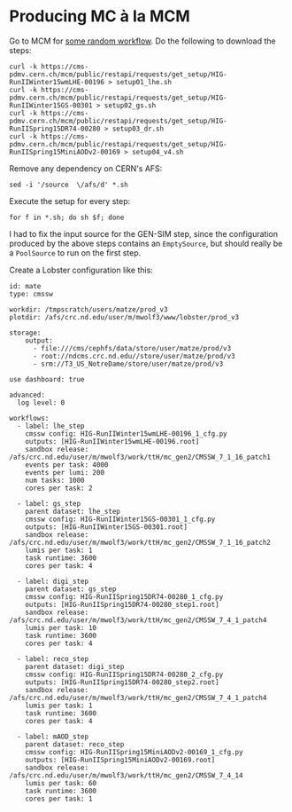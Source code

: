 # Producing MC à la MCM

Go to MCM for [some random workflow][mcm].  Do the following to download
the steps:

    curl -k https://cms-pdmv.cern.ch/mcm/public/restapi/requests/get_setup/HIG-RunIIWinter15wmLHE-00196 > setup01_lhe.sh
    curl -k https://cms-pdmv.cern.ch/mcm/public/restapi/requests/get_setup/HIG-RunIIWinter15GS-00301 > setup02_gs.sh
    curl -k https://cms-pdmv.cern.ch/mcm/public/restapi/requests/get_setup/HIG-RunIISpring15DR74-00280 > setup03_dr.sh
    curl -k https://cms-pdmv.cern.ch/mcm/public/restapi/requests/get_setup/HIG-RunIISpring15MiniAODv2-00169 > setup04_v4.sh

Remove any dependency on CERN's AFS:

    sed -i '/source  \/afs/d' *.sh

Execute the setup for every step:

    for f in *.sh; do sh $f; done

I had to fix the input source for the GEN-SIM step, since the configuration
produced by the above steps contains an `EmptySource`, but should really be
a `PoolSource` to run on the first step.

Create a Lobster configuration like this:

    id: mate
    type: cmssw

    workdir: /tmpscratch/users/matze/prod_v3
    plotdir: /afs/crc.nd.edu/user/m/mwolf3/www/lobster/prod_v3

    storage:
        output:
          - file:///cms/cephfs/data/store/user/matze/prod/v3
          - root://ndcms.crc.nd.edu//store/user/matze/prod/v3
          - srm://T3_US_NotreDame/store/user/matze/prod/v3

    use dashboard: true

    advanced:
      log level: 0

    workflows:
      - label: lhe_step
        cmssw config: HIG-RunIIWinter15wmLHE-00196_1_cfg.py
        outputs: [HIG-RunIIWinter15wmLHE-00196.root]
        sandbox release: /afs/crc.nd.edu/user/m/mwolf3/work/ttH/mc_gen2/CMSSW_7_1_16_patch1
        events per task: 4000
        events per lumi: 200
        num tasks: 1000
        cores per task: 2

      - label: gs_step
        parent dataset: lhe_step
        cmssw config: HIG-RunIIWinter15GS-00301_1_cfg.py
        outputs: [HIG-RunIIWinter15GS-00301.root]
        sandbox release: /afs/crc.nd.edu/user/m/mwolf3/work/ttH/mc_gen2/CMSSW_7_1_16_patch2
        lumis per task: 1
        task runtime: 3600
        cores per task: 4

      - label: digi_step
        parent dataset: gs_step
        cmssw config: HIG-RunIISpring15DR74-00280_1_cfg.py
        outputs: [HIG-RunIISpring15DR74-00280_step1.root]
        sandbox release: /afs/crc.nd.edu/user/m/mwolf3/work/ttH/mc_gen2/CMSSW_7_4_1_patch4
        lumis per task: 10
        task runtime: 3600
        cores per task: 4

      - label: reco_step
        parent dataset: digi_step
        cmssw config: HIG-RunIISpring15DR74-00280_2_cfg.py
        outputs: [HIG-RunIISpring15DR74-00280_step2.root]
        sandbox release: /afs/crc.nd.edu/user/m/mwolf3/work/ttH/mc_gen2/CMSSW_7_4_1_patch4
        lumis per task: 1
        task runtime: 3600
        cores per task: 4

      - label: mAOD_step
        parent dataset: reco_step
        cmssw config: HIG-RunIISpring15MiniAODv2-00169_1_cfg.py
        outputs: [HIG-RunIISpring15MiniAODv2-00169.root]
        sandbox release: /afs/crc.nd.edu/user/m/mwolf3/work/ttH/mc_gen2/CMSSW_7_4_14
        lumis per task: 60
        task runtime: 3600
        cores per task: 1

[mcm]: https://cms-pdmv.cern.ch/mcm/requests?dataset_name=ttHToTT_M125_13TeV_powheg_pythia8&page=0&shown=127
